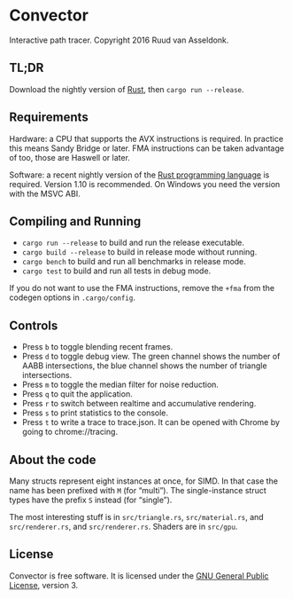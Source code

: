 Convector
=========

Interactive path tracer. Copyright 2016 Ruud van Asseldonk.

TL;DR
-----

Download the nightly version of [Rust](https://rust-lang.org),
then `cargo run --release`.

Requirements
------------

Hardware: a CPU that supports the AVX instructions is required. In practice this
means Sandy Bridge or later. FMA instructions can be taken advantage of too,
those are Haswell or later.

Software: a recent nightly version of the
[Rust programming language](https://rust-lang.org) is required. Version 1.10 is
recommended. On Windows you need the version with the MSVC ABI.

Compiling and Running
---------------------

 * `cargo run --release` to build and run the release executable.
 * `cargo build --release` to build in release mode without running.
 * `cargo bench` to build and run all benchmarks in release mode.
 * `cargo test` to build and run all tests in debug mode.

If you do not want to use the FMA instructions, remove the `+fma` from the
codegen options in `.cargo/config`.

Controls
--------

 * Press `b` to toggle blending recent frames.
 * Press `d` to toggle debug view.
   The green channel shows the number of AABB intersections,
   the blue channel shows the number of triangle intersections.
 * Press `m` to toggle the median filter for noise reduction.
 * Press `q` to quit the application.
 * Press `r` to switch between realtime and accumulative rendering.
 * Press `s` to print statistics to the console.
 * Press `t` to write a trace to trace.json.
   It can be opened with Chrome by going to chrome://tracing.

About the code
--------------

Many structs represent eight instances at once, for SIMD. In that case the name
has been prefixed with `M` (for “multi”). The single-instance struct types have
the prefix `S` instead (for “single”).

The most interesting stuff is in `src/triangle.rs`, `src/material.rs`,
and `src/renderer.rs`, and `src/renderer.rs`. Shaders are in `src/gpu`.

License
-------

Convector is free software. It is licensed under the
[GNU General Public License](https://www.gnu.org/licenses/gpl-3.0.html),
version 3.
